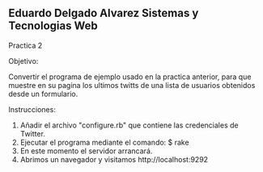 Eduardo Delgado Alvarez
Sistemas y Tecnologias Web
---------------------------------

Practica 2

Objetivo:

Convertir el programa de ejemplo usado en la practica anterior, para que muestre en su pagina los ultimos twitts de una lista de usuarios obtenidos desde un formulario.

Instrucciones:

  1. Añadir el archivo "configure.rb" que contiene las credenciales de Twitter.
  2. Ejecutar el programa mediante el comando: $ rake
  3. En este momento el servidor arrancará.
  4. Abrimos un navegador y visitamos http://localhost:9292